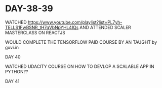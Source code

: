 # DAY-38-39

WATCHED https://www.youtube.com/playlist?list=PL7yh-TELLS1FwBSNR_tH7qVbNpYHL4IQs AND ATTENDED SCALER MASTERCLASS ON REACTJS



WOULD COMPLETE THE TENSORFLOW PAID COURSE BY AN TAUGHT by guvi.in

DAY 40

WATCHED UDACITY COURSE ON HOW TO DEVLOP A SCALABLE APP IN PYTHON??

DAY 41


